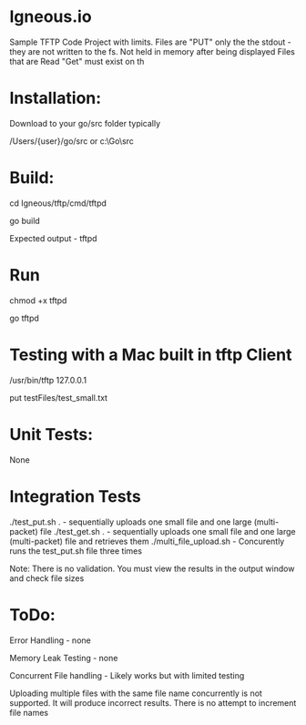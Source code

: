# Igneous.io
Sample TFTP Code Project with limits. 
Files are "PUT" only the the stdout - they are not written to the fs. Not held in memory after being displayed
Files that are Read "Get" must exist on th  

# Installation:
Download to your go/src folder typically 

/Users/{user}/go/src
  or
c:\Go\src

# Build:

cd Igneous/tftp/cmd/tftpd

go build

Expected output - tftpd

# Run
chmod +x tftpd

go tftpd

# Testing with a Mac built in tftp Client
/usr/bin/tftp 127.0.0.1

put testFiles/test_small.txt

# Unit Tests:
None

# Integration Tests
./test_put.sh . - sequentially uploads one small file and one large (multi-packet) file
./test_get.sh . - sequentially uploads one small file and one large (multi-packet) file and retrieves them 
./multi_file_upload.sh - Concurently runs the test_put.sh file three times 

Note: There is no validation. You must view the results in the output window and check file sizes


# ToDo:
Error Handling - none

Memory Leak Testing - none

Concurrent File handling - Likely works but with limited testing

Uploading multiple files with the same file name concurrently is not supported. It will produce incorrect results. There is no attempt to increment file names


